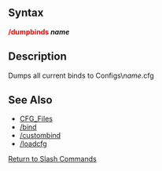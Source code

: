 ## Syntax

**<span style="color:red">/dumpbinds</span> *name***

## Description

Dumps all current binds to Configs\\*name*.cfg

## See Also

-   [CFG_Files](../documentation/cfg-files.md)
-   [/bind](bind.md)
-   [/custombind](custombind.md)
-   [/loadcfg](loadcfg.md)

[Return to Slash Commands](slash-commands.md)


